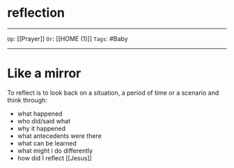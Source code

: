 # reflection

---

`Up`: [[Prayer]] `Or`: [[HOME (1)]] `Tags`: #Baby

---

# Like a mirror

To reflect is to look back on a situation, a period of time or a scenario and think through:

- what happened
- who did/said what
- why it happened
- what antecedents were there
- what can be learned
- what might i do differently
- how did I reflect [[Jesus]]